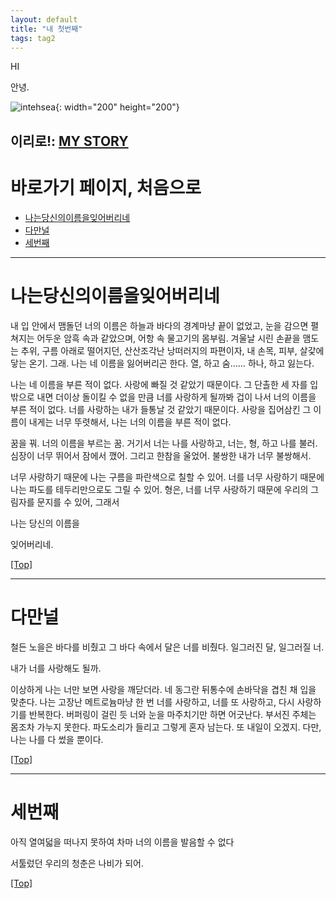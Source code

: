 ```yaml
---
layout: default
title: "내 첫번째"
tags: tag2
---
```


HI

안녕.


![intehsea](https://data.whicdn.com/images/325319346/original.jpg){: width="200" height="200"}

## 이리로!:  [MY STORY](https://story.kakao.com/_GUl9C9)

# <a name="top"></a>바로가기 페이지, 처음으로

* [나는당신의이름을잊어버리네](#첫번째)
* [다만널](#다만널)
* [세번째](#세번째)

***

# <a name="첫번째"></a>나는당신의이름을잊어버리네


내 입 안에서 맴돌던 너의 이름은 하늘과 바다의 경계마냥 끝이 없었고, 눈을 감으면 펼쳐지는 어두운 암흑 속과 같았으며, 어항 속 물고기의 몸부림. 겨울날 시린 손끝을 맴도는 추위, 구름 아래로 떨어지던, 산산조각난 낭떠러지의 파편이자, 내 손목, 피부, 살갗에 닿는 온기. 그래. 나는 네 이름을 잃어버리곤 한다. 열, 하고 숨…… 하나, 하고 잃는다.

나는 네 이름을 부른 적이 없다. 사랑에 빠질 것 같았기 때문이다. 그 단촐한 세 자를 입밖으로 내면 더이상 돌이킬 수 없을 만큼 너를 사랑하게 될까봐 겁이 나서 너의 이름을 부른 적이 없다. 너를 사랑하는 내가 들통날 것 같았기 때문이다. 사랑을 집어삼킨 그 이름이 내게는 너무 뚜렷해서, 나는 너의 이름을 부른 적이 없다. 

꿈을 꿔. 너의 이름을 부르는 꿈. 거기서 너는 나를 사랑하고, 너는, 형, 하고 나를 불러. 심장이 너무 뛰어서 잠에서 깼어. 그리고 한참을 울었어. 불쌍한 내가 너무 불쌍해서.

너무 사랑하기 때문에 나는 구름을 파란색으로 칠할 수 있어.
너를 너무 사랑하기 때문에 나는 파도를 테두리만으로도 그릴 수 있어.
형은, 너를 너무 사랑하기 때문에 우리의 그림자를 문지를 수 있어, 그래서




나는
당신의
이름을

잊어버리네.


[[Top]](#top)




***





# <a name="다만널"></a>다만널

철든 노을은 바다를 비췄고 그 바다 속에서 달은 너를 비췄다. 일그러진 달, 일그러질 너. 

내가 너를 사랑해도 될까.

이상하게 나는 너만 보면 사랑을 깨닫더라. 네 동그란 뒤통수에 손바닥을 겹친 채 입을 맞춘다. 나는 고장난 메트로늄마냥 한 번 너를 사랑하고, 너를 또 사랑하고, 다시 사랑하기를 반복한다. 버퍼링이 걸린 듯 너와 눈을 마주치기만 하면 어긋난다. 부서진 주체는 몸조차 가누지 못한다. 파도소리가 들리고 그렇게 혼자 남는다. 또 내일이 오겠지. 다만, 나는 나를 다 썼을 뿐이다.


[[Top]](#top)





***






# <a name="세번째"></a>세번째



아직 열여덟을 떠나지 못하여 차마 너의 이름을 발음할 수 없다

서툴렀던 우리의 청춘은 나비가 되어.



[[Top]](#top)


